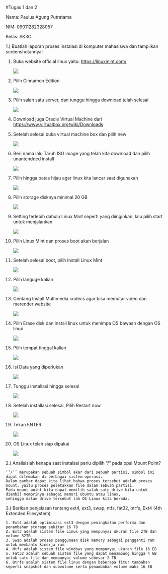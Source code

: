 #Tugas 1 dan 2

Nama: Paulus Agung Putratama

NIM: 09011282328057

Kelas: SK3C

1.) Buatlah laporan proses instalasi di komputer mahasiswa dan tampilkan screenshotannya!	
 1. Buka website official linux yaitu: https://linuxmint.com/ 
     <div>
     <img src="./Gambar Langkah-langkah install linux/1.png"/>
     </div>
2. Pilih Cinnamon Edition
     <div>
     <img src="./Gambar Langkah-langkah install linux/2.png"/>
     </div>
3. Pilih salah satu server, dan tunggu hingga download telah selesai
     <div>
     <img src="./Gambar Langkah-langkah install linux/3.png"/>
     </div>
4. Download juga Oracle Virtual Machine dari https://www.virtualbox.org/wiki/Downloads
 
5. Setelah selesai buka virtual machine box dan pilih new
     <div>
     <img src="./Gambar Langkah-langkah install linux/4.png"/>
     </div>
6. Beri nama lalu Taruh ISO image yang telah kita download dan pilih unantendded install
     <div>
     <img src="./Gambar Langkah-langkah install linux/5.png"/>
     </div>
7. Pilih hingga batas hijau agar linux kita lancar saat digunakan
     <div>
     <img src="./Gambar Langkah-langkah install linux/6.png"/>
     </div>
8. Pilih storage disknya minimal 20 GB
     <div>
     <img src="./Gambar Langkah-langkah install linux/8.png"/>
     </div>
9. Setting terlebih dahulu Linux Mint seperti yang diinginkan, lalu pilih start untuk menjalankan
     <div>
     <img src="./Gambar Langkah-langkah install linux/9.png"/>
     </div>
10. Pilih Linux Mint dan proses boot akan berjalan
     <div>
     <img src="./Gambar Langkah-langkah install linux/10.png"/>
     </div>
11. Setelah selesai boot, pilih Install Linux Mint
     <div>
     <img src="./Gambar Langkah-langkah install linux/11.png"/>
     </div>
12. Pilih languge kalian
     <div>
     <img src="./Gambar Langkah-langkah install linux/12.png"/>
     </div>
13. Centang Install Multimedia codecs agar bisa memutar video dan merender website
     <div>
     <img src="./Gambar Langkah-langkah install linux/13.png"/>
     </div>
14. Pilih Erase disk dan install linux untuk menimpa OS bawaan dengan OS linux
     <div>
     <img src="./Gambar Langkah-langkah install linux/14.png"/>
     </div>
15. Pilih tempat tinggal kalian
     <div>
     <img src="./Gambar Langkah-langkah install linux/15.png"/>
     </div>
16. Isi Data yang diperlukan
     <div>
     <img src="./Gambar Langkah-langkah install linux/16.png"/>
     </div>
17. Tunggu installasi hingga selesai
     <div>
     <img src="./Gambar Langkah-langkah install linux/17.png"/>
     </div>
18. Setelah installasi selesai, Pilih Restart now
     <div>
     <img src="./Gambar Langkah-langkah install linux/18.png"/>
     </div>
19. Tekan ENTER 
     <div>
     <img src="./Gambar Langkah-langkah install linux/19.png"/>
     </div>
20. OS Linux telah siap dipakai
     <div>
     <img src="./Gambar Langkah-langkah install linux/20.png"/>
     </div>

2.) Analisislah kenapa saat instalasi perlu dipilih “/” pada opsi Mount Point?

    ‘’/’’ merupakan sebuah simbol akar dari sebuah partisi, simbol ini dapat ditemukan di berbagai sistem operasi. 
    Dalam gambar dapat kita lihat bahwa proses tersebut adalah proses mount, yaitu proses peletakkan file dalam sebuah partisi. 
    Pada mount point kita dapat memilih salah satu drive kita untuk diambil memorinya sebagai memori ubuntu atau linux, 
    sehingga dalam drive tersebut lah OS Linux kita berada.

3.) Berikan penjelasan tentang ext4, ext3, swap, ntfs, fat32, btrfs, Ext4 (4th Extended Filesystem)

    1. Ext4 adalah optimisasi ext3 dengan peningkatan performa dan penambahan storage sekitar 16 TB
    2. Ext3 adalah sistem file Linux yang mempunyai ukuran file 2TB dan volume 32TB
    3. Swap adalah proses penggunaan disk memory sebagai pengganti ram untuk membantu kinerja ram   
    4. Ntfs adalah sistem file windows yang mempunyai ukuran file 16 EB
    5. Fat32 adalah sebuah sistem file yang dapat menampung hingga 4 GB untuk satu file dan mempunyai volume sebesar 2 TB
    6. Btrfs adalah sistem file linux dengan beberapa fitur tambahan seperti snapshot dan subvolume serta penambahan volume maks 16 EB
